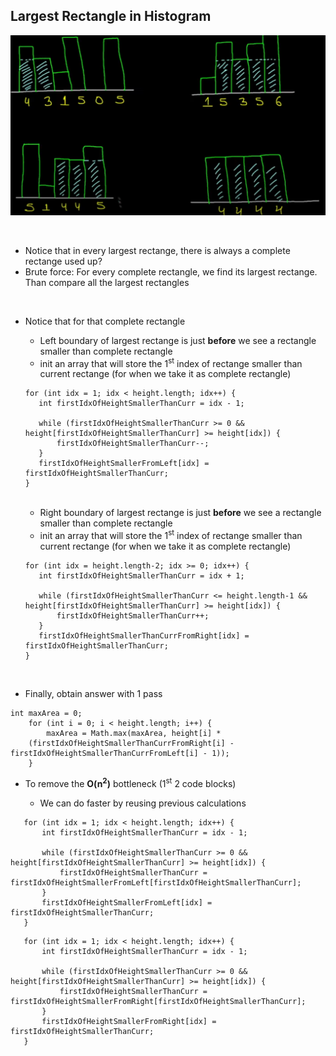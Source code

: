 ## Largest Rectangle in Histogram ##
![](./screenshot.png)
 
<br/> 

- Notice that in every largest rectange, there is always a complete rectange used up?
- Brute force: For every complete rectangle, we find its largest rectange. Than compare all the largest rectangles
<br/>

- Notice that for that complete rectangle
	- Left boundary of largest rectange is just **before** we see a rectangle smaller than complete rectangle
	- init an array that will store the 1<sup>st</sup> index of rectange smaller than current rectange (for when we take it as complete rectangle)
	 ```
	for (int idx = 1; idx < height.length; idx++) {              
		int firstIdxOfHeightSmallerThanCurr = idx - 1;
		
		while (firstIdxOfHeightSmallerThanCurr >= 0 && height[firstIdxOfHeightSmallerThanCurr] >= height[idx]) {
			firstIdxOfHeightSmallerThanCurr--;
		}
   		firstIdxOfHeightSmallerFromLeft[idx] = firstIdxOfHeightSmallerThanCurr;              
	}
	``` 
	<br/>
	
	- Right boundary of largest rectange is just **before** we see a rectangle smaller than complete rectangle
	- init an array that will store the 1<sup>st</sup> index of rectange smaller than current rectange (for when we take it as complete rectangle)
	 ```
	for (int idx = height.length-2; idx >= 0; idx++) {              
		int firstIdxOfHeightSmallerThanCurr = idx + 1;
		
		while (firstIdxOfHeightSmallerThanCurr <= height.length-1 && height[firstIdxOfHeightSmallerThanCurr] >= height[idx]) {
			firstIdxOfHeightSmallerThanCurr++;
		}
   		firstIdxOfHeightSmallerThanCurrFromRight[idx] = firstIdxOfHeightSmallerThanCurr;              
	}
	``` 
	<br/>

- Finally, obtain answer with 1 pass
```
int maxArea = 0;
    for (int i = 0; i < height.length; i++) {
        maxArea = Math.max(maxArea, height[i] * 
	(firstIdxOfHeightSmallerThanCurrFromRight[i] - firstIdxOfHeightSmallerThanCurrFromLeft[i] - 1));
    }
```

- To remove the **O(n<sup>2</sup>)** bottleneck (1<sup>st</sup> 2 code blocks)
	<br/>
	
	- We can do faster by reusing previous calculations
 ```
	for (int idx = 1; idx < height.length; idx++) {              
		int firstIdxOfHeightSmallerThanCurr = idx - 1;
		
		while (firstIdxOfHeightSmallerThanCurr >= 0 && height[firstIdxOfHeightSmallerThanCurr] >= height[idx]) {
			firstIdxOfHeightSmallerThanCurr = firstIdxOfHeightSmallerFromLeft[firstIdxOfHeightSmallerThanCurr];
		}
   		firstIdxOfHeightSmallerFromLeft[idx] = firstIdxOfHeightSmallerThanCurr;              
	}
``` 
 ```
	for (int idx = 1; idx < height.length; idx++) {              
		int firstIdxOfHeightSmallerThanCurr = idx - 1;
		
		while (firstIdxOfHeightSmallerThanCurr >= 0 && height[firstIdxOfHeightSmallerThanCurr] >= height[idx]) {
			firstIdxOfHeightSmallerThanCurr = firstIdxOfHeightSmallerFromRight[firstIdxOfHeightSmallerThanCurr];
		}
   		firstIdxOfHeightSmallerFromRight[idx] = firstIdxOfHeightSmallerThanCurr;              
	}
``` 

